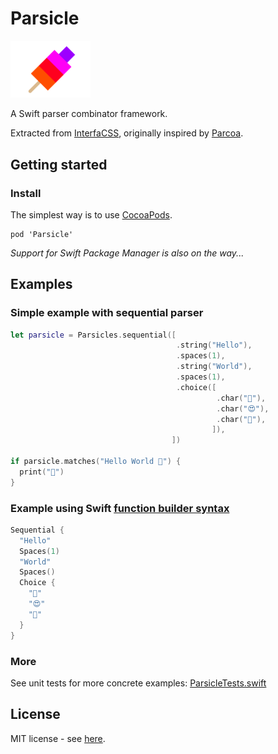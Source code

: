 # Parsicle

<img src="Resources/parsicle.png" alt="Parsicle logo" width="128"/>

A Swift parser combinator framework.  

Extracted from [InterfaCSS](http://www.github.com/tolo/InterfaCSS), originally inspired by [Parcoa](https://github.com/brotchie/Parcoa).

## Getting started

### Install

The simplest way is to use [CocoaPods](http://cocoapods.org/).

```
pod 'Parsicle'
```

*Support for Swift Package Manager is also on the way...*


## Examples

### Simple example with sequential parser

```Swift
let parsicle = Parsicles.sequential([
                                     .string("Hello"), 
                                     .spaces(1), 
                                     .string("World"), 
                                     .spaces(1),
                                     .choice([
                                              .char("🤯"),
                                              .char("😍"),
                                              .char("💩"), 
                                             ]), 
                                    ])
                                    
if parsicle.matches("Hello World 🤯") {
  print("🎉")
}
```


### Example using Swift [function builder syntax](https://github.com/apple/swift-evolution/blob/9992cf3c11c2d5e0ea20bee98657d93902d5b174/proposals/XXXX-function-builders.md)

```Swift
Sequential {
  "Hello"
  Spaces(1)
  "World"
  Spaces()
  Choice {
    "🤯"
    "😍"
    "💩"
  }
}
```

### More
See unit tests for more concrete examples: [ParsicleTests.swift](Tests/ParsicleTests/ParsicleTests.swift) 


## License

MIT license - see [here](LICENSE).
